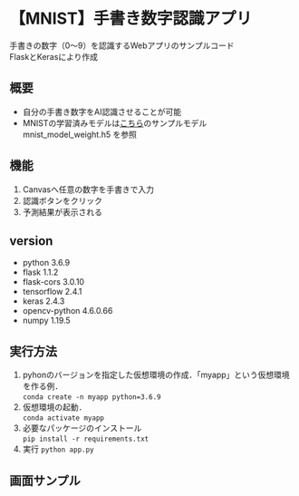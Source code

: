 # 【MNIST】手書き数字認識アプリ
手書きの数字（0～9）を認識するWebアプリのサンプルコード  
FlaskとKerasにより作成

## 概要
* 自分の手書き数字をAI認識させることが可能
* MNISTの学習済みモデルは[こちら](https://child-programmer.com/ai/flask/keras-simple-mnist-sample-code/#i-2)のサンプルモデル mnist_model_weight.h5 を参照

## 機能
1. Canvasへ任意の数字を手書きで入力
2. 認識ボタンをクリック
3. 予測結果が表示される

## version
* python 3.6.9
* flask 1.1.2
* flask-cors 3.0.10
* tensorflow 2.4.1
* keras 2.4.3
* opencv-python 4.6.0.66
* numpy 1.19.5

## 実行方法
1. pyhonのバージョンを指定した仮想環境の作成．「myapp」という仮想環境を作る例．  
`conda create -n myapp python=3.6.9`
2. 仮想環境の起動．  
`conda activate myapp`
3. 必要なパッケージのインストール  
`pip install -r requirements.txt`  
4. 実行
`python app.py`


## 画面サンプル
